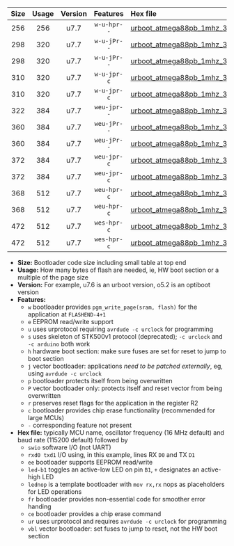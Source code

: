 |Size|Usage|Version|Features|Hex file|
|:-:|:-:|:-:|:-:|:--|
|256|256|u7.7|`w-u-hpr--`|[urboot_atmega88pb_1mhz_38400bps_swio_rxd0_txd1_ur.hex](https://raw.githubusercontent.com/stefanrueger/urboot.hex/main/mcus/atmega88pb/fcpu_1mhz/38400_bps/urboot_atmega88pb_1mhz_38400bps_swio_rxd0_txd1_ur.hex)|
|298|320|u7.7|`w-u-jPr--`|[urboot_atmega88pb_1mhz_38400bps_swio_rxd0_txd1_led+b5_fr_ur_vbl.hex](https://raw.githubusercontent.com/stefanrueger/urboot.hex/main/mcus/atmega88pb/fcpu_1mhz/38400_bps/urboot_atmega88pb_1mhz_38400bps_swio_rxd0_txd1_led+b5_fr_ur_vbl.hex)|
|298|320|u7.7|`w-u-jPr--`|[urboot_atmega88pb_1mhz_38400bps_swio_rxd0_txd1_lednop_fr_ur_vbl.hex](https://raw.githubusercontent.com/stefanrueger/urboot.hex/main/mcus/atmega88pb/fcpu_1mhz/38400_bps/urboot_atmega88pb_1mhz_38400bps_swio_rxd0_txd1_lednop_fr_ur_vbl.hex)|
|310|320|u7.7|`w-u-jpr-c`|[urboot_atmega88pb_1mhz_38400bps_swio_rxd0_txd1_led+b5_fr_ce_ur_vbl.hex](https://raw.githubusercontent.com/stefanrueger/urboot.hex/main/mcus/atmega88pb/fcpu_1mhz/38400_bps/urboot_atmega88pb_1mhz_38400bps_swio_rxd0_txd1_led+b5_fr_ce_ur_vbl.hex)|
|310|320|u7.7|`w-u-jpr-c`|[urboot_atmega88pb_1mhz_38400bps_swio_rxd0_txd1_lednop_fr_ce_ur_vbl.hex](https://raw.githubusercontent.com/stefanrueger/urboot.hex/main/mcus/atmega88pb/fcpu_1mhz/38400_bps/urboot_atmega88pb_1mhz_38400bps_swio_rxd0_txd1_lednop_fr_ce_ur_vbl.hex)|
|322|384|u7.7|`weu-jpr--`|[urboot_atmega88pb_1mhz_38400bps_swio_rxd0_txd1_ee_ur_vbl.hex](https://raw.githubusercontent.com/stefanrueger/urboot.hex/main/mcus/atmega88pb/fcpu_1mhz/38400_bps/urboot_atmega88pb_1mhz_38400bps_swio_rxd0_txd1_ee_ur_vbl.hex)|
|360|384|u7.7|`weu-jPr--`|[urboot_atmega88pb_1mhz_38400bps_swio_rxd0_txd1_ee_led+b5_fr_ur_vbl.hex](https://raw.githubusercontent.com/stefanrueger/urboot.hex/main/mcus/atmega88pb/fcpu_1mhz/38400_bps/urboot_atmega88pb_1mhz_38400bps_swio_rxd0_txd1_ee_led+b5_fr_ur_vbl.hex)|
|360|384|u7.7|`weu-jPr--`|[urboot_atmega88pb_1mhz_38400bps_swio_rxd0_txd1_ee_lednop_fr_ur_vbl.hex](https://raw.githubusercontent.com/stefanrueger/urboot.hex/main/mcus/atmega88pb/fcpu_1mhz/38400_bps/urboot_atmega88pb_1mhz_38400bps_swio_rxd0_txd1_ee_lednop_fr_ur_vbl.hex)|
|372|384|u7.7|`weu-jpr-c`|[urboot_atmega88pb_1mhz_38400bps_swio_rxd0_txd1_ee_led+b5_fr_ce_ur_vbl.hex](https://raw.githubusercontent.com/stefanrueger/urboot.hex/main/mcus/atmega88pb/fcpu_1mhz/38400_bps/urboot_atmega88pb_1mhz_38400bps_swio_rxd0_txd1_ee_led+b5_fr_ce_ur_vbl.hex)|
|372|384|u7.7|`weu-jpr-c`|[urboot_atmega88pb_1mhz_38400bps_swio_rxd0_txd1_ee_lednop_fr_ce_ur_vbl.hex](https://raw.githubusercontent.com/stefanrueger/urboot.hex/main/mcus/atmega88pb/fcpu_1mhz/38400_bps/urboot_atmega88pb_1mhz_38400bps_swio_rxd0_txd1_ee_lednop_fr_ce_ur_vbl.hex)|
|368|512|u7.7|`weu-hpr-c`|[urboot_atmega88pb_1mhz_38400bps_swio_rxd0_txd1_ee_led+b5_fr_ce_ur.hex](https://raw.githubusercontent.com/stefanrueger/urboot.hex/main/mcus/atmega88pb/fcpu_1mhz/38400_bps/urboot_atmega88pb_1mhz_38400bps_swio_rxd0_txd1_ee_led+b5_fr_ce_ur.hex)|
|368|512|u7.7|`weu-hpr-c`|[urboot_atmega88pb_1mhz_38400bps_swio_rxd0_txd1_ee_lednop_fr_ce_ur.hex](https://raw.githubusercontent.com/stefanrueger/urboot.hex/main/mcus/atmega88pb/fcpu_1mhz/38400_bps/urboot_atmega88pb_1mhz_38400bps_swio_rxd0_txd1_ee_lednop_fr_ce_ur.hex)|
|472|512|u7.7|`wes-hpr-c`|[urboot_atmega88pb_1mhz_38400bps_swio_rxd0_txd1_ee_led+b5_fr_ce.hex](https://raw.githubusercontent.com/stefanrueger/urboot.hex/main/mcus/atmega88pb/fcpu_1mhz/38400_bps/urboot_atmega88pb_1mhz_38400bps_swio_rxd0_txd1_ee_led+b5_fr_ce.hex)|
|472|512|u7.7|`wes-hpr-c`|[urboot_atmega88pb_1mhz_38400bps_swio_rxd0_txd1_ee_lednop_fr_ce.hex](https://raw.githubusercontent.com/stefanrueger/urboot.hex/main/mcus/atmega88pb/fcpu_1mhz/38400_bps/urboot_atmega88pb_1mhz_38400bps_swio_rxd0_txd1_ee_lednop_fr_ce.hex)|

- **Size:** Bootloader code size including small table at top end
- **Usage:** How many bytes of flash are needed, ie, HW boot section or a multiple of the page size
- **Version:** For example, u7.6 is an urboot version, o5.2 is an optiboot version
- **Features:**
  + `w` bootloader provides `pgm_write_page(sram, flash)` for the application at `FLASHEND-4+1`
  + `e` EEPROM read/write support
  + `u` uses urprotocol requiring `avrdude -c urclock` for programming
  + `s` uses skeleton of STK500v1 protocol (deprecated); `-c urclock` and `-c arduino` both work
  + `h` hardware boot section: make sure fuses are set for reset to jump to boot section
  + `j` vector bootloader: applications *need to be patched externally*, eg, using `avrdude -c urclock`
  + `p` bootloader protects itself from being overwritten
  + `P` vector bootloader only: protects itself and reset vector from being overwritten
  + `r` preserves reset flags for the application in the register R2
  + `c` bootloader provides chip erase functionality (recommended for large MCUs)
  + `-` corresponding feature not present
- **Hex file:** typically MCU name, oscillator frequency (16 MHz default) and baud rate (115200 default) followed by
  + `swio` software I/O (not UART)
  + `rxd0 txd1` I/O using, in this example, lines RX `D0` and TX `D1`
  + `ee` bootloader supports EEPROM read/write
  + `led-b1` toggles an active-low LED on pin `B1`, `+` designates an active-high LED
  + `lednop` is a template bootloader with `mov rx,rx` nops as placeholders for LED operations
  + `fr` bootloader provides non-essential code for smoother error handing
  + `ce` bootloader provides a chip erase command
  + `ur` uses urprotocol and requires `avrdude -c urclock` for programming
  + `vbl` vector bootloader: set fuses to jump to reset, not the HW boot section
